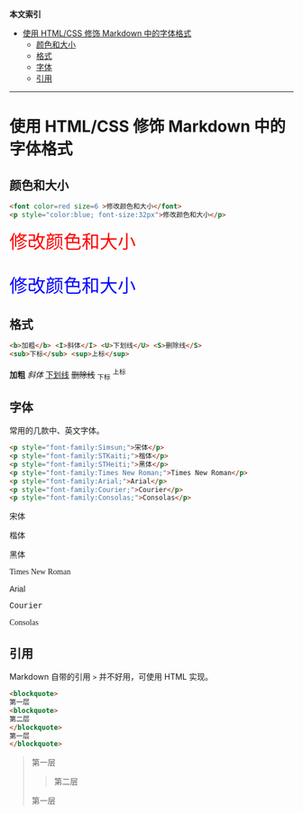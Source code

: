 **本文索引**  

- [使用 HTML/CSS 修饰 Markdown 中的字体格式](#使用-htmlcss-修饰-markdown-中的字体格式)
  - [颜色和大小](#颜色和大小)
  - [格式](#格式)
  - [字体](#字体)
  - [引用](#引用)

<hr>

# 使用 HTML/CSS 修饰 Markdown 中的字体格式

## 颜色和大小

```html
<font color=red size=6 >修改颜色和大小</font>
<p style="color:blue; font-size:32px">修改颜色和大小</p>
```

<font color=red size=6 >修改颜色和大小</font>
<p style="color:blue; font-size:32px">修改颜色和大小</p>

## 格式

```html
<b>加粗</b> <I>斜体</I> <U>下划线</U> <S>删除线</S>
<sub>下标</sub> <sup>上标</sup>
```

<b>加粗</b> <I>斜体</I> <U>下划线</U> <S>删除线</S>
<sub>下标</sub> <sup>上标</sup>

## 字体
常用的几款中、英文字体。

```html
<p style="font-family:Simsun;">宋体</p>
<p style="font-family:STKaiti;">楷体</p>
<p style="font-family:STHeiti;">黑体</p>
<p style="font-family:Times New Roman;">Times New Roman</p>
<p style="font-family:Arial;">Arial</p>
<p style="font-family:Courier;">Courier</p>
<p style="font-family:Consolas;">Consolas</p>
```

<p style="font-family:Simsun;">宋体</p>
<p style="font-family:STKaiti;">楷体</p>
<p style="font-family:STHeiti;">黑体</p>
<p style="font-family:Times New Roman;">Times New Roman</p>
<p style="font-family:Arial;">Arial</p>
<p style="font-family:Courier;">Courier</p>
<p style="font-family:Consolas;">Consolas</p>


## 引用
Markdown 自带的引用 `>` 并不好用，可使用 HTML 实现。 

```html
<blockquote>
第一层
<blockquote>
第二层
</blockquote>
第一层
</blockquote>
```

<blockquote>
第一层
<blockquote>
第二层
</blockquote>
第一层
</blockquote>
